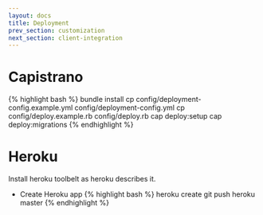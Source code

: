 ```yaml
---
layout: docs
title: Deployment
prev_section: customization
next_section: client-integration
---
```


# Capistrano

{% highlight bash %}
bundle install
cp config/deployment-config.example.yml config/deployment-config.yml
cp config/deploy.example.rb config/deploy.rb
cap deploy:setup
cap deploy:migrations
{% endhighlight %}

# Heroku

Install heroku toolbelt as heroku describes it.

* Create Heroku app
{% highlight bash %}
heroku create
git push heroku master
{% endhighlight %}
